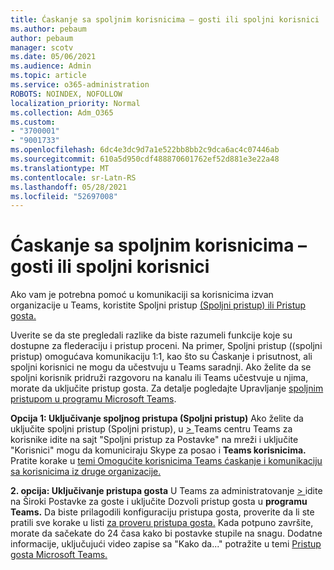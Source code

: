 ```yaml
---
title: Ćaskanje sa spoljnim korisnicima – gosti ili spoljni korisnici
ms.author: pebaum
author: pebaum
manager: scotv
ms.date: 05/06/2021
ms.audience: Admin
ms.topic: article
ms.service: o365-administration
ROBOTS: NOINDEX, NOFOLLOW
localization_priority: Normal
ms.collection: Adm_O365
ms.custom:
- "3700001"
- "9001733"
ms.openlocfilehash: 6dc4e3dc9d7a1e522bb8bb2c9dca6ac4c07446ab
ms.sourcegitcommit: 610a5d950cdf488870601762ef52d881e3e22a48
ms.translationtype: MT
ms.contentlocale: sr-Latn-RS
ms.lasthandoff: 05/28/2021
ms.locfileid: "52697008"
---
```

# <a name="chat-with-external-users---guests-or-federated-users"></a>Ćaskanje sa spoljnim korisnicima – gosti ili spoljni korisnici

Ako vam je potrebna pomoć u komunikaciji sa korisnicima izvan organizacije u Teams, koristite Spoljni pristup [(Spoljni pristup) ili Pristup gosta.](/microsoftteams/manage-external-access#external-access-vs-guest-access)

Uverite se da ste pregledali razlike da biste razumeli funkcije koje su dostupne za flederaciju i pristup proceni. Na primer, Spoljni pristup ((spoljni pristup) omogućava komunikaciju 1:1, kao što su Ćaskanje i prisutnost, ali spoljni korisnici ne mogu da učestvuju u Teams saradnji. Ako želite da se spoljni korisnik pridruži razgovoru na kanalu ili Teams učestvuje u njima, morate da uključite pristup gosta. Za detalje pogledajte Upravljanje [spoljnim pristupom u programu Microsoft Teams](/microsoftteams/manage-external-access#external-access-vs-guest-access).

**Opcija 1: Uključivanje spoljnog pristupa (Spoljni pristup)** Ako želite da uključite spoljni pristup (Spoljni pristup), u [   > ](https://admin.teams.microsoft.com/company-wide-settings/external-communications) Teams centru Teams za korisnike idite na sajt "Spoljni pristup za Postavke" na mreži i uključite "Korisnici" mogu da komuniciraju Skype za posao i **Teams korisnicima.** Pratite korake u [temi Omogućite korisnicima Teams ćaskanje i komunikaciju sa korisnicima iz druge organizacije.](/microsoftteams/manage-external-access#let-your-teams-users-chat-and-communicate-with-users-in-another-organization)

**2. opcija: Uključivanje pristupa gosta** U Teams za administratovanje [   > ](https://admin.teams.microsoft.com/company-wide-settings/guest-configuration) idite na Široki Postavke za goste i uključite Dozvoli pristup gosta u **programu Teams.** Da biste prilagodili konfiguraciju pristupa gosta, proverite da li ste pratili sve korake u listi [za proveru pristupa gosta.](/microsoftteams/guest-access-checklist) Kada potpuno završite, morate da sačekate do 24 časa kako bi postavke stupile na snagu. Dodatne informacije, uključujući video zapise sa "Kako da..." potražite u temi [Pristup gosta Microsoft Teams.](/microsoftteams/guest-access)